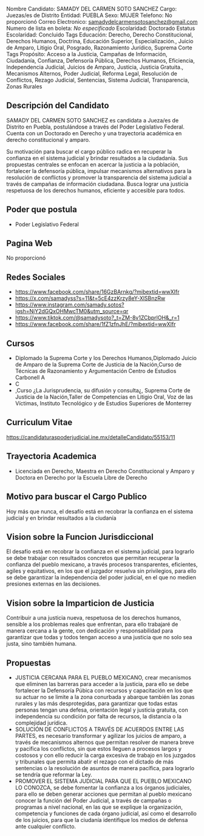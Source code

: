 Nombre Candidato: SAMADY DEL CARMEN SOTO SANCHEZ
Cargo: Juezas/es de Distrito
Entidad: PUEBLA
Sexo: MUJER
Telefono: No proporcionó
Correo Electronico: samadydelcarmensotosanchez@gmail.com
Numero de lista en boleta: *No especificado*
Escolaridad: Doctorado
Estatus Escolaridad: Concluido
Tags Educación: Derecho, Derecho Constitucional, Derechos Humanos, Doctrina, Educación Superior, Especialización., Juicio de Amparo, Litigio Oral, Posgrado, Razonamiento Jurídico, Suprema Corte
Tags Propósito: Acceso a la Justicia, Campañas de Información, Ciudadanía, Confianza, Defensoría Pública, Derechos Humanos, Eficiencia, Independencia Judicial, Juicios de Amparo, Justicia, Justicia Gratuita., Mecanismos Alternos, Poder Judicial, Reforma Legal, Resolución de Conflictos, Rezago Judicial, Sentencias, Sistema Judicial, Transparencia, Zonas Rurales


## Descripción del Candidato 

SAMADY DEL CARMEN SOTO SANCHEZ es candidata a Jueza/es de Distrito en Puebla, postulándose a través del Poder Legislativo Federal. Cuenta con un Doctorado en Derecho y una trayectoria académica en derecho constitucional y amparo.

Su motivación para buscar el cargo público radica en recuperar la confianza en el sistema judicial y brindar resultados a la ciudadanía.  Sus propuestas centrales se enfocan en acercar la justicia a la población, fortalecer la defensoría pública, impulsar mecanismos alternativos para la resolución de conflictos y promover la transparencia del sistema judicial a través de campañas de información ciudadana. Busca lograr una justicia respetuosa de los derechos humanos, eficiente y accesible para todos.


## Poder que postula

- Poder Legislativo Federal


## Pagina Web

No proporcionó


## Redes Sociales

- https://www.facebook.com/share/16GzBArnkg/?mibextid=wwXIfr
- https://x.com/samadyss?s=11&t=5cE4zzKrzy8eY-XlSBnzRw
- https://www.instagram.com/samady.sotos?igsh=NjY2dGQxOHMwcTM0&utm_source=qr
- https://www.tiktok.com/@samadysoto?_t=ZM-8v1ZCbprlOH&_r=1
- https://www.facebook.com/share/1fZ1zfnJhE/?mibextid=wwXIfr


## Cursos

- Diplomado la Suprema Corte y los Derechos Humanos,Diplomado Juicio de Amparo de la Suprema Corte de Justicia de la Nación,Curso de Técnicas de Razonamiento y Argumentación  Centro de Estudios Carbonell A
- C
- ,Curso ¿La Jurisprudencia, su difusión y consulta¿, Suprema Corte de Justicia de la Nación,Taller de Competencias en Litigio Oral, Voz de las Víctimas, Instituto Tecnológico y de Estudios Superiores de Monterrey


## Curriculum Vitae

https://candidaturaspoderjudicial.ine.mx/detalleCandidato/55153/11


## Trayectoria Academica

- Licenciada en Derecho, Maestra en Derecho Constitucional y Amparo y Doctora en Derecho por la Escuela Libre de Derecho


## Motivo para buscar el Cargo Publico

Hoy más que nunca, el desafío está en recobrar la confianza en el sistema judicial y en brindar resultados a la ciudanía


## Vision sobre la Funcion Jurisdiccional

El desafío está en recobrar la confianza en el sistema judicial, para lograrlo se debe trabajar con resultados concretos que permitan recuperar la confianza del pueblo mexicano, a través procesos transparentes, eficientes, agiles y equitativos, en los que el juzgador resuelva sin privilegios, para ello se debe garantizar la independencia del poder judicial, en el que no medien presiones externas en las decisiones.


## Vision sobre la Imparticion de Justicia

Contribuir a una justicia nueva, respetuosa de los derechos humanos, sensible a los problemas reales que enfrentan, para ello trabajaré de manera cercana a la gente, con dedicación y responsabilidad para garantizar que todas y todos tengan acceso a una justicia que no solo sea justa, sino también humana.


## Propuestas

- JUSTICIA CERCANA PARA EL PUEBLO MEXICANO, crear mecanismos que eliminen las barreras para acceder a la justicia, para ello se debe fortalecer la Defensoría Púbica con recursos y capacitación en los que su actuar no se limite a la zona conurbada y abarque también las zonas rurales y las más desprotegidas, para garantizar que todas estas personas tengan una defesa, orientación legal y justicia gratuita, con independencia su condición por falta de recursos, la distancia o la complejidad jurídica.
- SOLUCIÓN DE CONFLICTOS A TRAVÉS DE ACUERDOS ENTRE LAS PARTES, es necesario transformar y agilizar los juicios de amparo, a través de mecanismos alternos que permitan resolver de manera breve y pacifica los conflictos, sin que estos lleguen a procesos largos y costosos y con ello reducir la carga excesiva de trabajo en los juzgados y tribunales que permita abatir el rezago con el dictado de más sentencias o la resolución de asuntos de manera pacífica, para lograrlo se tendría que reformar la Ley.
- PROMOVER EL SISTEMA JUDICIAL PARA QUE EL PUEBLO MEXICANO LO CONOZCA, se debe fomentar la confianza a los órganos judiciales, para ello se deben generar acciones que permitan al pueblo mexicano conocer la función del Poder Judicial, a través de campañas o programas a nivel nacional, en las que se explique la organización, competencia y funciones de cada órgano judicial, así como el desarrollo de los juicios, para que la ciudanía identifique los medios de defensa ante cualquier conflicto.

